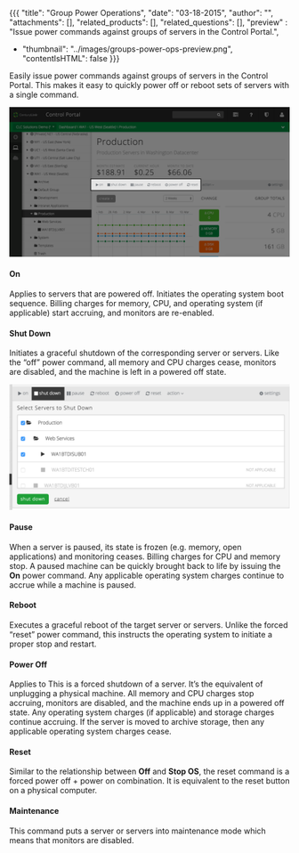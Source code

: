 {{{
  "title": "Group Power Operations",
  "date": "03-18-2015",
  "author": "",
  "attachments": [],
  "related_products": [],
  "related_questions": [],
  "preview" : "Issue power commands against groups of servers in the Control Portal.",
+ "thumbnail": "../images/groups-power-ops-preview.png",
  "contentIsHTML": false
}}}


Easily issue power commands against groups of servers in the Control Portal. This makes it easy to quickly power off or reboot sets of servers with a single command.

![Server power operations on CenturyLink Cloud](../images/groups-power-ops-1.png)

#### On

Applies to servers that are powered off. Initiates the operating system boot sequence. Billing charges for memory, CPU, and operating system (if applicable) start accruing, and monitors are re-enabled.

#### Shut Down

Initiates a graceful shutdown of the corresponding server or servers. Like the “off” power command, all memory and CPU charges cease, monitors are disabled, and the machine is left in a powered off state.

![Server power operations on CenturyLink Cloud](../images/groups-power-ops-2.png)

#### Pause

When a server is paused, its state is frozen (e.g. memory, open applications) and monitoring ceases. Billing charges for CPU and memory stop. A paused machine can be quickly brought back to life by issuing the **On** power command. Any applicable operating system charges continue to accrue while a machine is paused.

#### Reboot

Executes a graceful reboot of the target server or servers. Unlike the forced “reset” power command, this instructs the operating system to initiate a proper stop and restart.

#### Power Off

Applies to This is a forced shutdown of a server. It’s the equivalent of unplugging a physical machine. All memory and CPU charges stop accruing, monitors are disabled, and the machine ends up in a powered off state. Any operating system charges (if applicable) and storage charges continue accruing. If the server is moved to archive storage, then any applicable operating system charges cease.

#### Reset

Similar to the relationship between **Off** and **Stop OS**, the reset command is a forced power off + power on combination. It is equivalent to the reset button on a physical computer.

#### Maintenance

This command puts a server or servers into maintenance mode which means that monitors are disabled.
